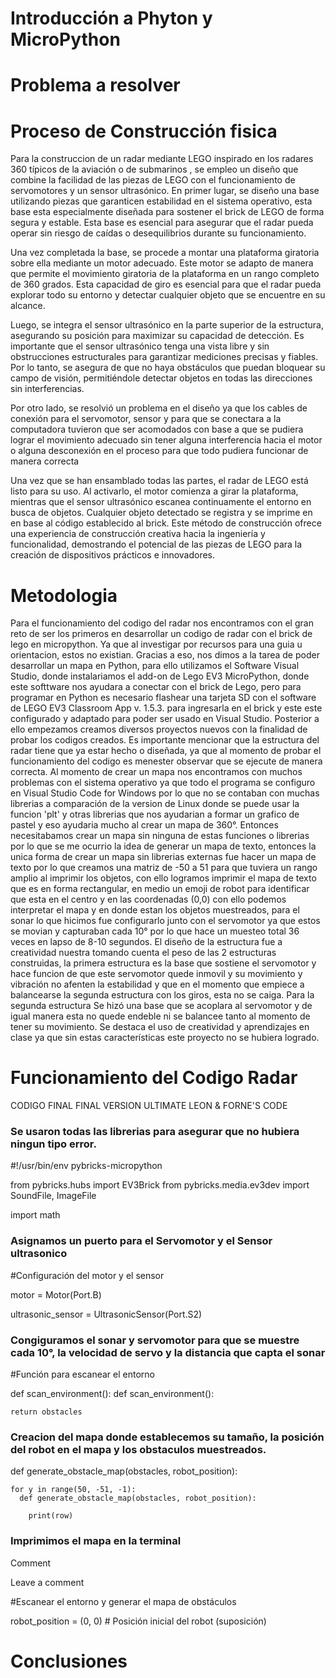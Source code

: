 # Introducción a Phyton y MicroPython

# Problema a resolver

# Proceso de Construcción fisica
Para la construccion de un radar mediante LEGO inspirado en los radares 360 típicos de la aviación o de submarinos , se empleo un diseño que combine la facilidad de las piezas de LEGO con el funcionamiento de servomotores y un sensor ultrasónico. En primer lugar, se diseño  una base utilizando piezas que garanticen estabilidad en el sistema operativo, esta base esta especialmente diseñada para sostener el brick de LEGO de forma segura y estable. Esta base es esencial para asegurar que el radar pueda operar sin riesgo de caídas o desequilibrios durante su funcionamiento.

Una vez completada la base, se procede a montar una plataforma giratoria sobre ella mediante un motor adecuado. Este motor se adapto de manera que  permite el  movimiento giratoria de la plataforma en un rango completo de 360 grados. Esta capacidad de giro es esencial para que el radar pueda explorar todo su entorno y detectar cualquier objeto que se encuentre en su alcance.

Luego, se integra el sensor ultrasónico en la parte superior de la estructura, asegurando su posición para maximizar su capacidad de detección. Es importante que el sensor ultrasónico tenga una vista libre y sin obstrucciones estructurales  para garantizar mediciones precisas y fiables. Por lo tanto, se asegura de que no haya obstáculos que puedan bloquear su campo de visión, permitiéndole detectar objetos en todas las direcciones sin interferencias.

Por otro lado, se resolvió un problema en el diseño ya que los cables de conexión para el servomotor, sensor y para que se conectara a la computadora tuvieron que ser acomodados con base a que se pudiera lograr el movimiento adecuado sin tener alguna interferencia hacia el motor o alguna desconexión en el proceso para que todo pudiera funcionar de manera correcta 

Una vez que se han ensamblado todas las partes, el radar de LEGO está listo para su uso. Al activarlo, el motor comienza a girar la plataforma, mientras que el sensor ultrasónico escanea continuamente el entorno en busca de objetos. Cualquier objeto detectado se registra y se imprime en en base al código establecido al brick. Este método de construcción ofrece una experiencia de construcción creativa hacia la ingeniería y funcionalidad, demostrando el potencial de las piezas de LEGO para la creación de dispositivos prácticos e innovadores.

# Metodologia

Para el funcionamiento del codigo del radar nos encontramos con el gran reto de ser los primeros en desarrollar un codigo de radar con el brick de lego en micropython. Ya que al investigar por recursos para una guia u orientacion, estos no existian. Gracias a eso, nos dimos a la tarea de poder desarrollar un mapa en Python, para ello utilizamos el Software Visual Studio, donde instalariamos el add-on de Lego EV3 MicroPython, donde este softtware nos ayudara a conectar con el brick de Lego, pero para programar en Python es necesario flashear una tarjeta SD con el software de LEGO EV3 Classroom App v. 1.5.3. para ingresarla en el brick y este este configurado y adaptado para poder ser usado en Visual Studio. Posterior a ello empezamos creamos diversos proyectos nuevos con la finalidad de probar los codigos creados. Es importante mencionar que la estructura del radar tiene que ya estar hecho o diseñada, ya que al momento de probar el funcionamiento del codigo es menester observar que se ejecute de manera correcta. 
Al momento de crear un mapa nos encontramos con muchos problemas con el sistema operativo ya que todo el programa se configuro en Visual Studio Code for Windows por lo que no se contaban con muchas librerias a comparación de la version de Linux donde se puede usar la funcion 'plt' y otras librerias que nos ayudarian a formar un grafico de pastel y eso ayudaria mucho al crear un mapa de 360°. Entonces necesitabamos crear un mapa sin ninguna de estas funciones o librerias por lo que se me ocurrio la idea de generar un mapa de texto, entonces la unica forma de crear un mapa sin librerias externas fue hacer un mapa de texto por lo que creamos una matriz de -50 a 51 para que tuviera un rango amplio al imprimir los objetos, con ello logramos imprimir el mapa de texto que es en forma rectangular, en medio un emoji de robot para identificar que esta en el centro y en las coordenadas (0,0) con ello podemos interpretar el mapa y en donde estan los objetos muestreados, para el sonar lo que hicimos fue configurarlo junto con el servomotor ya que estos se movian y capturaban cada 10° por lo que hace un muesteo total 36 veces en lapso de 8-10 segundos. El diseño de la estructura fue a creatividad nuestra tomando cuenta el peso de las 2 estructuras construidas, la primera estructura es la base que sostiene el servomotor y hace funcion de que este servomotor quede inmovil y su movimiento y vibración no afenten la estabilidad y que en el momento que empiece a balancearse la segunda estructura con los giros, esta no se caiga. Para la segunda estructura Se hizó una base que se acoplara al servomotor y de igual manera esta no quede endeble ni se balancee tanto al momento de tener su movimiento. Se destaca el uso de creatividad y aprendizajes en clase ya que sin estas características este proyecto no se hubiera logrado.


# Funcionamiento del Codigo Radar

CODIGO FINAL FINAL VERSION ULTIMATE LEON & FORNE'S CODE

### Se usaron todas las librerias para asegurar que no hubiera ningun tipo error.

#!/usr/bin/env pybricks-micropython

from pybricks.hubs import EV3Brick
from pybricks.media.ev3dev import SoundFile, ImageFile

import math

### Asignamos un puerto para el Servomotor y el Sensor ultrasonico

#Configuración del motor y el sensor

motor = Motor(Port.B)

ultrasonic_sensor = UltrasonicSensor(Port.S2)

### Congiguramos el sonar y servomotor para que se muestre cada 10°, la velocidad de servo y la distancia que capta el sonar 

#Función para escanear el entorno

def scan_environment():
    def scan_environment():

    return obstacles

### Creacion del mapa donde establecemos su tamaño, la posición del robot en el mapa y los obstaculos muestreados.

def generate_obstacle_map(obstacles, robot_position):

    for y in range(50, -51, -1):
      def generate_obstacle_map(obstacles, robot_position):
       
        print(row)

### Imprimimos el mapa en la terminal
Comment
 
Leave a comment
 

#Escanear el entorno y generar el mapa de obstáculos

robot_position = (0, 0)  # Posición inicial del robot (suposición)

# Conclusiones



